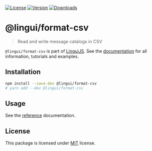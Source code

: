 [![License][badge-license]][license]
[![Version][badge-version]][package]
[![Downloads][badge-downloads]][package]

# @lingui/format-csv

> Read and write message catalogs in CSV 

`@lingui/format-csv` is part of [LinguiJS][linguijs]. See the
[documentation][documentation] for all information, tutorials and examples.

## Installation

```sh
npm install --save-dev @lingui/format-csv
# yarn add --dev @lingui/format-csv
```

## Usage

See the [reference][reference] documentation.

## License

This package is licensed under [MIT][license] license.

[license]: https://github.com/lingui/js-lingui/blob/main/LICENSE
[linguijs]: https://github.com/lingui/js-lingui
[documentation]: https://lingui.dev
[reference]: https://lingui.dev/ref/loader
[package]: https://www.npmjs.com/package/@lingui/format-csv
[badge-downloads]: https://img.shields.io/npm/dw/@lingui/format-csv.svg
[badge-version]: https://img.shields.io/npm/v/@lingui/format-csv.svg
[badge-license]: https://img.shields.io/npm/l/@lingui/format-csv.svg
